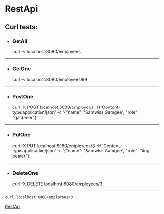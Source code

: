 # RestApi 


## Curl tests:

- ### GetAll


    curl -v localhost:8080/employees

------------

- ### GetOne


    curl -v localhost:8080/employees/99

------------

- ### PostOne


    curl -X POST localhost:8080/employees -H 'Content-type:application/json' -d '{"name": "Samwise Gamgee", "role": "gardener"}'
------------

- ### PutOne


    curl -X PUT localhost:8080/employees/3 -H 'Content-type:application/json' -d '{"name": "Samwise Gamgee", "role": "ring bearer"}

------------
- ### DeleteOne


    curl -X DELETE localhost:8080/employees/3

------------

    curl localhost:8080/employees/3
    
    
    
[RestApi](https://spring.io/guides/tutorials/rest/ "RestApi")










